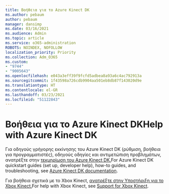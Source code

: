```yaml
---
title: Βοήθεια για το Azure Kinect DK
ms.author: pebaum
author: pebaum
manager: dansimp
ms.date: 03/16/2021
ms.audience: Admin
ms.topic: article
ms.service: o365-administration
ROBOTS: NOINDEX, NOFOLLOW
localization_priority: Priority
ms.collection: Adm_O365
ms.custom:
- "9744"
- "9005643"
ms.openlocfilehash: e043a3eff39f9fcfd5adbea8a93a6c4ac792913a
ms.sourcegitcommit: 1f43598a726cdb9904aa501eb8db87f143020d9e
ms.translationtype: HT
ms.contentlocale: el-GR
ms.lasthandoff: 03/23/2021
ms.locfileid: "51122843"
---
```

# <a name="help-with-azure-kinect-dk"></a><span data-ttu-id="65193-102">Βοήθεια για το Azure Kinect DK</span><span class="sxs-lookup"><span data-stu-id="65193-102">Help with Azure Kinect DK</span></span>

<span data-ttu-id="65193-103">Για οδηγούς γρήγορης εκκίνησης του Azure Kinect DK (ρύθμιση, βοήθεια για προγραμματιστές), οδηγούς οδηγίες και αντιμετώπιση προβλημάτων, ανατρέξτε στην [τεκμηρίωση του Azure Kinect DK.](https://docs.microsoft.com/azure/kinect-dk/)</span><span class="sxs-lookup"><span data-stu-id="65193-103">For Azure Kinect DK quickstart guides (set up, developer help), how-to guides, and troubleshooting, see [Azure Kinect DK documentation](https://docs.microsoft.com/azure/kinect-dk/).</span></span>


<span data-ttu-id="65193-104">Για βοήθεια σχετικά με το Xbox Kinect, [ανατρέξτε στην Υποστήριξη για το Xbox Kinect.](https://www.xbox.com/Search?q=kinect&rtc=1#nav-support)</span><span class="sxs-lookup"><span data-stu-id="65193-104">For help with Xbox Kinect, see [Support for Xbox Kinect](https://www.xbox.com/Search?q=kinect&rtc=1#nav-support).</span></span>